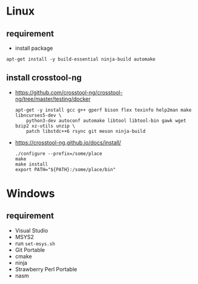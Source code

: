 # Linux

## requirement
* install package
```
apt-get install -y build-essential ninja-build automake
```

## install crosstool-ng
* https://github.com/crosstool-ng/crosstool-ng/tree/master/testing/docker
    ```
    apt-get -y install gcc g++ gperf bison flex texinfo help2man make libncurses5-dev \
        python3-dev autoconf automake libtool libtool-bin gawk wget bzip2 xz-utils unzip \
        patch libstdc++6 rsync git meson ninja-build
    ```
* https://crosstool-ng.github.io/docs/install/
    ```
    ./configure --prefix=/some/place
    make
    make install
    export PATH="${PATH}:/some/place/bin"
    ```

# Windows

## requirement
* Visual Studio
* MSYS2
* run `set-msys.sh`
* Git Portable
* cmake
* ninja
* Strawberry Perl Portable
* nasm
